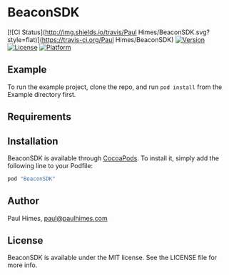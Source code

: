# BeaconSDK

[![CI Status](http://img.shields.io/travis/Paul Himes/BeaconSDK.svg?style=flat)](https://travis-ci.org/Paul Himes/BeaconSDK)
[![Version](https://img.shields.io/cocoapods/v/BeaconSDK.svg?style=flat)](http://cocoapods.org/pods/BeaconSDK)
[![License](https://img.shields.io/cocoapods/l/BeaconSDK.svg?style=flat)](http://cocoapods.org/pods/BeaconSDK)
[![Platform](https://img.shields.io/cocoapods/p/BeaconSDK.svg?style=flat)](http://cocoapods.org/pods/BeaconSDK)

## Example

To run the example project, clone the repo, and run `pod install` from the Example directory first.

## Requirements

## Installation

BeaconSDK is available through [CocoaPods](http://cocoapods.org). To install
it, simply add the following line to your Podfile:

```ruby
pod "BeaconSDK"
```

## Author

Paul Himes, paul@paulhimes.com

## License

BeaconSDK is available under the MIT license. See the LICENSE file for more info.
